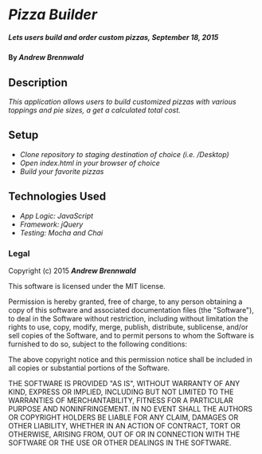 # _Pizza Builder_

##### _Lets users build and order custom pizzas, September 18, 2015_

#### By _**Andrew Brennwald**_

## Description

_This application allows users to build customized pizzas with various toppings and pie sizes, a get a calculated total cost._

## Setup

* _Clone repository to staging destination of choice (i.e. /Desktop)_
* _Open index.html in your browser of choice_
* _Build your favorite pizzas_

## Technologies Used

* _App Logic: JavaScript_
* _Framework: jQuery_
* _Testing: Mocha and Chai_

### Legal

Copyright (c) 2015 **_Andrew Brennwald_**

This software is licensed under the MIT license.

Permission is hereby granted, free of charge, to any person obtaining a copy
of this software and associated documentation files (the "Software"), to deal
in the Software without restriction, including without limitation the rights
to use, copy, modify, merge, publish, distribute, sublicense, and/or sell
copies of the Software, and to permit persons to whom the Software is
furnished to do so, subject to the following conditions:

The above copyright notice and this permission notice shall be included in
all copies or substantial portions of the Software.

THE SOFTWARE IS PROVIDED "AS IS", WITHOUT WARRANTY OF ANY KIND, EXPRESS OR
IMPLIED, INCLUDING BUT NOT LIMITED TO THE WARRANTIES OF MERCHANTABILITY,
FITNESS FOR A PARTICULAR PURPOSE AND NONINFRINGEMENT. IN NO EVENT SHALL THE
AUTHORS OR COPYRIGHT HOLDERS BE LIABLE FOR ANY CLAIM, DAMAGES OR OTHER
LIABILITY, WHETHER IN AN ACTION OF CONTRACT, TORT OR OTHERWISE, ARISING FROM,
OUT OF OR IN CONNECTION WITH THE SOFTWARE OR THE USE OR OTHER DEALINGS IN
THE SOFTWARE.
